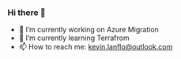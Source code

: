 ### Hi there 👋

- 🔭 I’m currently working on Azure Migration
- 🌱 I’m currently learning Terrafrom
- 📫 How to reach me: kevin.lanflo@outlook.com







<!--
**kevinlanflo/kevinlanflo** is a ✨ _special_ ✨ repository because its `README.md` (this file) appears on your GitHub profile.

Here are some ideas to get you started:

- 🔭 I’m currently working on ...
- 🌱 I’m currently learning ...
- 👯 I’m looking to collaborate on ...
- 🤔 I’m looking for help with ...
- 💬 Ask me about ...
- 📫 How to reach me: ...
- 😄 Pronouns: ...
- ⚡ Fun fact: ...
-->

